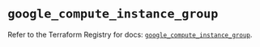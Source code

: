 # `google_compute_instance_group`

Refer to the Terraform Registry for docs: [`google_compute_instance_group`](https://registry.terraform.io/providers/hashicorp/google/6.5.0/docs/resources/compute_instance_group).
